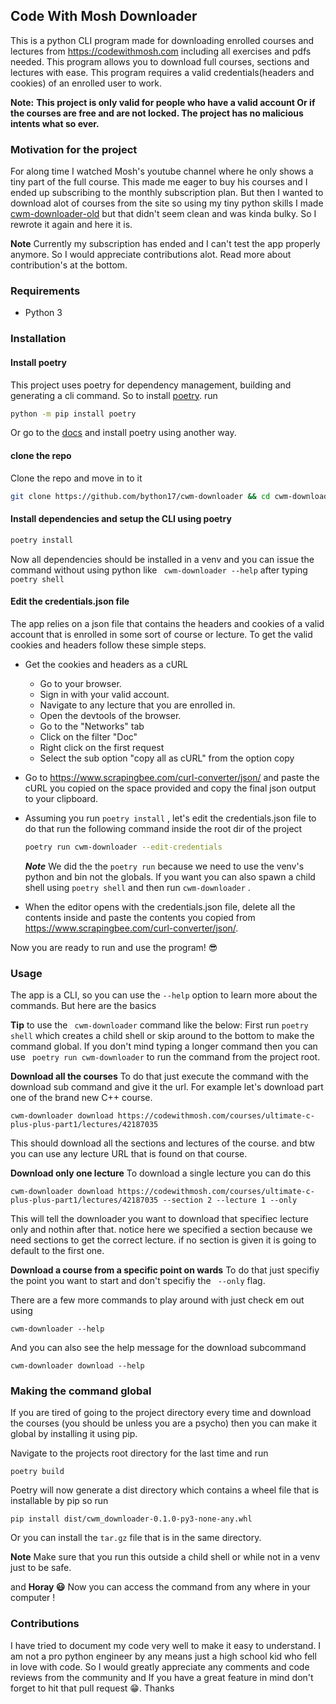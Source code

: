 ## Code With Mosh Downloader

This is a python CLI program made for downloading enrolled courses and lectures from https://codewithmosh.com including all exercises and pdfs needed. This program allows you to download full courses, sections and lectures with ease. This program requires a valid credentials(headers and cookies) of an enrolled user to work.

**Note:** **This project is only valid for people who have a valid account Or if the courses are free and are not locked. The project has no malicious intents what so ever.**

### Motivation for the project

For along time I watched Mosh's youtube channel where he only shows a tiny part of the full course. This made me eager to buy his courses and I ended up subscribing to the monthly subscription plan. But then I wanted to download alot of courses from the site so using my tiny python skills I made [cwm-downloader-old](https://github.com/bython17/cwm-downloader-old) but that didn't seem clean and was kinda bulky. So I rewrote it again and here it is.

**Note** Currently my subscription has ended and I can't test the app properly anymore. So I would appreciate contributions alot. Read more about contribution's at the bottom.

### Requirements

- Python 3

### Installation

#### Install poetry

This project uses poetry for dependency management, building and generating a cli command. So to install [poetry](https://python-poetry.org/). run

```bash
python -m pip install poetry
```

Or go to the [docs](https://python-poetry.org/docs/) and install poetry using another way.

#### clone the repo

Clone the repo and move in to it

```bash
git clone https://github.com/bython17/cwm-downloader && cd cwm-downloader
```

#### Install dependencies and setup the CLI using poetry

```bash
poetry install
```

Now all dependencies should be installed in a venv and you can issue the command without using python like ` cwm-downloader --help` after typing ```poetry shell```

#### Edit the credentials.json file

The app relies on a json file that contains the headers and cookies of a valid account that is enrolled in some sort of course or lecture. To get the valid cookies and headers follow these simple steps.

- Get the cookies and headers as a cURL
  - Go to your browser.
  - Sign in with your valid account.
  - Navigate to any lecture that you are enrolled in.
  - Open the devtools of the browser.
  - Go to the "Networks" tab
  - Click on the filter "Doc"
  - Right click on the first request
  - Select the sub option "copy all as cURL" from the option copy
- Go to https://www.scrapingbee.com/curl-converter/json/ and paste the cURL you copied on the space provided and copy the final json output to your clipboard.
- Assuming you run `poetry install` , let's edit the credentials.json file to do that run the following command inside the root dir of the project

  ```bash
  poetry run cwm-downloader --edit-credentials
  ```

  **_Note_** We did the the `poetry run` because we need to use the venv's python and bin not the globals. If you want you can also spawn a child shell using `poetry shell` and then run `cwm-downloader` .

- When the editor opens with the credentials.json file, delete all the contents inside and paste the contents you copied from https://www.scrapingbee.com/curl-converter/json/.

Now you are ready to run and use the program! 😎

### Usage

The app is a CLI, so you can use the `--help` option to learn more about the commands. But here are the basics

**Tip** to use the ` cwm-downloader` command like the below: First run `poetry shell` which creates a child shell or skip around to the bottom to make the command global. If you don't mind typing a longer command then you can use ` poetry run cwm-downloader` to run the command from the project root.

**Download all the courses**
To do that just execute the command with the download sub command and give it the url. For example let's download part one of the brand new C++ course.

```
cwm-downloader download https://codewithmosh.com/courses/ultimate-c-plus-plus-part1/lectures/42187035
```

This should download all the sections and lectures of the course. and btw you can use any lecture URL that is found on that course.

**Download only one lecture**
To download a single lecture you can do this

```
cwm-downloader download https://codewithmosh.com/courses/ultimate-c-plus-plus-part1/lectures/42187035 --section 2 --lecture 1 --only
```

This will tell the downloader you want to download that specifiec lecture only and nothin after that. notice here we specified a section because we need sections to get the correct lecture. if no section is given it is going to default to the first one.

**Download a course from a specific point on wards**
To do that just specifiy the point you want to start and don't specifiy the ` --only` flag.

There are a few more commands to play around with just check em out using

```
cwm-downloader --help
```

And you can also see the help message for the download subcommand

```
cwm-downloader download --help
```

### Making the command global

If you are tired of going to the project directory every time and download the courses (you should be unless you are a psycho) then you can make it global by installing it using pip.

Navigate to the projects root directory for the last time and run

```
poetry build
```

Poetry will now generate a dist directory which contains a wheel file that is installable by pip so run

```
pip install dist/cwm_downloader-0.1.0-py3-none-any.whl
```
Or you can install the ```tar.gz``` file that is in the same directory. 

**Note** Make sure that you run this outside a child shell or while not in a venv just to be safe.

and **Horay 😃** Now you can access the command from any where in your computer !

### Contributions

I have tried to document my code very well to make it easy to understand. I am not a pro python engineer by any means just a high school kid who fell in love with code. So I would greatly appreciate any comments and code reviews from the community and If you have a great feature in mind don't forget to hit that pull request 😁. Thanks

